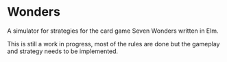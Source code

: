# Wonders
A simulator for strategies for the card game Seven Wonders written in Elm.

This is still a work in progress, most of the rules are done but the gameplay and strategy needs to be implemented.
